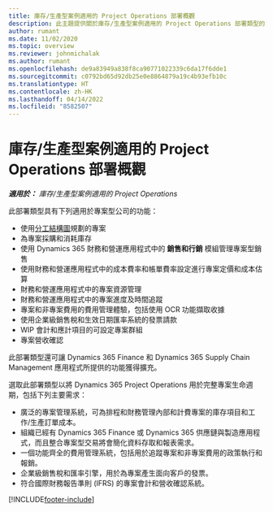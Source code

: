 ```yaml
---
title: 庫存/生產型案例適用的 Project Operations 部署概觀
description: 此主題提供關於庫存/生產型案例適用的 Project Operations 部署類型的資訊。
author: rumant
ms.date: 11/02/2020
ms.topic: overview
ms.reviewer: johnmichalak
ms.author: rumant
ms.openlocfilehash: de9a83949a838f8ca90771022339c6da17f6dde1
ms.sourcegitcommit: c0792bd65d92db25e0e8864879a19c4b93efb10c
ms.translationtype: HT
ms.contentlocale: zh-HK
ms.lasthandoff: 04/14/2022
ms.locfileid: "8582507"
---
```

# <a name="project-operations-for-stockedproduction-based-scenarios-deployment-overview"></a>庫存/生產型案例適用的 Project Operations 部署概觀

_**適用於：** 庫存/生產型案例適用的 Project Operations_


此部署類型具有下列適用於專案型公司的功能：

- 使用[分工結構圖](work-breakdown-structures.md)規劃的專案
- 為專案採購和消耗庫存
- 使用 Dynamics 365 財務和營運應用程式中的 **銷售和行銷** 模組管理專案型銷售
- 使用財務和營運應用程式中的成本費率和帳單費率設定進行專案定價和成本估算
- 財務和營運應用程式中的專案資源管理
- 財務和營運應用程式中的專案進度及時間追蹤
- 專案和非專案費用的費用管理體驗，包括使用 OCR 功能擷取收據
- 使用企業級銷售稅和生效日期匯率系統的發票請款
- WIP 會計和應計項目的可設定專案群組
- 專案營收確認

此部署類型還可讓 Dynamics 365 Finance 和 Dynamics 365 Supply Chain Management 應用程式所提供的功能獲得擴充。

選取此部署類型以將 Dynamics 365 Project Operations 用於完整專案生命週期，包括下列主要需求：

- 廣泛的專案管理系統，可為排程和財務管理內部和計費專案的庫存項目和工作/生產訂單成本。
- 組織已經有 Dynamics 365 Finance 或 Dynamics 365 供應鏈與製造應用程式，而且整合專案型交易將會簡化資料存取和報表需求。
- 一個功能齊全的費用管理系統，包括用於追蹤專案和非專案費用的政策執行和報銷。
- 企業級銷售稅和匯率引擎，用於為專案產生面向客戶的發票。
- 符合國際財務報告準則 (IFRS) 的專案會計和營收確認系統。



[!INCLUDE[footer-include](../includes/footer-banner.md)]